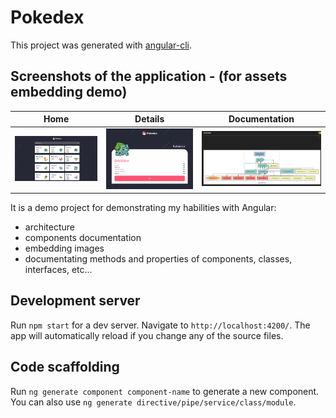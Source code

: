 # Pokedex
This project was generated with [angular-cli](https://github.com/angular/angular-cli).

## Screenshots of the application - (for assets embedding demo)

| Home                           | Details                            | Documentation                            |
| ------------------------------------- | -------------------------------------- |-------------------------------------- |
| ![Home](./screenshots/home.png) | ![Details](./screenshots/details.png) |![Documentation](./screenshots/documentation.png) |

It is a demo project for demonstrating my habilities with Angular:

-   architecture
-   components documentation
-   embedding images
-   documentating methods and properties of components, classes, interfaces, etc...

## Development server

Run `npm start` for a dev server. Navigate to `http://localhost:4200/`. The app will automatically reload if you change any of the source files.

## Code scaffolding

Run `ng generate component component-name` to generate a new component. You can also use `ng generate directive/pipe/service/class/module`.

